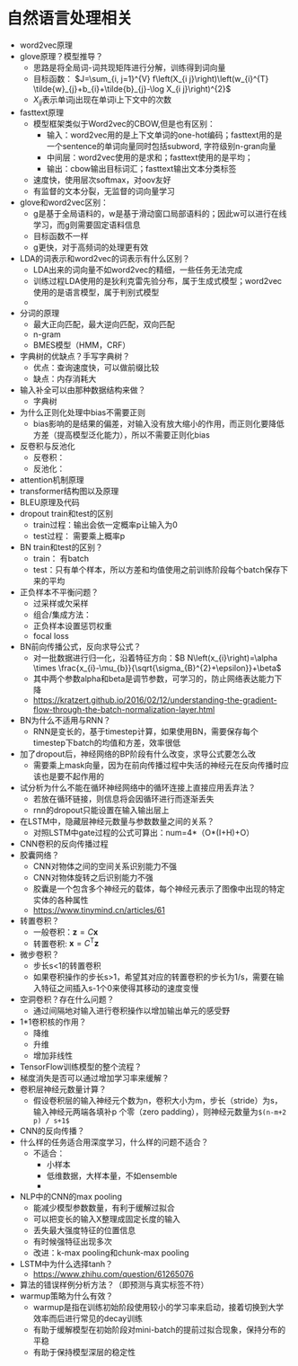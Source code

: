 # 自然语言处理相关

- word2vec原理
- glove原理？模型推导？
    - 思路是将全局词-词共现矩阵进行分解，训练得到词向量
    - 目标函数： $J=\sum_{i, j=1}^{V} f\left(X_{i j}\right)\left(w_{i}^{T} \tilde{w}_{j}+b_{i}+\tilde{b}_{j}-\log X_{i j}\right)^{2}$
    - $X_{ij}$表示单词j出现在单词i上下文中的次数
- fasttext原理
    - 模型框架类似于Word2vec的CBOW,但是也有区别：
        - 输入：word2vec用的是上下文单词的one-hot编码；fasttext用的是一个sentence的单词向量同时包括subword, 字符级别n-gran向量
        - 中间层：word2vec使用的是求和；fasttext使用的是平均；
        - 输出：cbow输出目标词汇；fasttext输出文本分类标签
    - 速度快，使用层次softmax，对oov友好 
    - 有监督的文本分裂，无监督的词向量学习
- glove和word2vec区别：
    -  g是基于全局语料的，w是基于滑动窗口局部语料的；因此w可以进行在线学习，而g则需要固定语料信息
    -  目标函数不一样
    -  g更快，对于高频词的处理更有效
- LDA的词表示和word2vec的词表示有什么区别？
    - LDA出来的词向量不如word2vec的精细，一些任务无法完成
    - 训练过程LDA使用的是狄利克雷先验分布，属于生成式模型；word2vec使用的是语言模型，属于判别式模型
    - 
- 分词的原理
    - 最大正向匹配，最大逆向匹配，双向匹配
    - n-gram
    - BMES模型（HMM，CRF）
- 字典树的优缺点？手写字典树？
    - 优点：查询速度快，可以做前缀比较
    - 缺点：内存消耗大
- 输入补全可以由那种数据结构来做？
    - 字典树 
- 为什么正则化处理中bias不需要正则
    - bias影响的是结果的偏差，对输入没有放大缩小的作用，而正则化要降低方差（提高模型泛化能力），所以不需要正则化bias
- 反卷积与反池化
    - 反卷积：
    - 反池化：
- attention机制原理
- transformer结构图以及原理
- BLEU原理及代码
- dropout train和test的区别
    - train过程：输出会依一定概率p让输入为0
    - test过程： 需要乘上概率p
- BN  train和test的区别？
    - train： 有batch
    - test：只有单个样本，所以方差和均值使用之前训练阶段每个batch保存下来的平均
- 正负样本不平衡问题？
    -  过采样或欠采样
    -  组合/集成方法：
    -  正负样本设置惩罚权重
    -  focal loss
- BN前向传播公式，反向求导公式？
    -  对一批数据进行归一化，沿着特征方向：$B N\left(x_{i}\right)=\alpha \times \frac{x_{i}-\mu_{b}}{\sqrt{\sigma_{B}^{2}+\epsilon}}+\beta$
    -  其中两个参数alpha和beta是调节参数，可学习的，防止网络表达能力下降
    -  https://kratzert.github.io/2016/02/12/understanding-the-gradient-flow-through-the-batch-normalization-layer.html
- BN为什么不适用与RNN？
    - RNN是变长的，基于timestep计算，如果使用BN，需要保存每个timestep下batch的均值和方差，效率很低 
- 加了dropout后，神经网络的BP阶段有什么改变，求导公式要怎么改
    - 需要乘上mask向量，因为在前向传播过程中失活的神经元在反向传播时应该也是要不起作用的
- 试分析为什么不能在循环神经网络中的循环连接上直接应用丢弃法？
    - 若放在循环链接，则信息将会因循环进行而逐渐丢失
    - rnn的dropout只能设置在输入输出层上
- 在LSTM中，隐藏层神经元数量与参数数量之间的关系？
    -  对照LSTM中gate过程的公式可算出：num=4*（O*(I+H)+O）
- CNN卷积的反向传播过程
- 胶囊网络？
    - CNN对物体之间的空间关系识别能力不强
    - CNN对物体旋转之后识别能力不强
    - 胶囊是一个包含多个神经元的载体，每个神经元表示了图像中出现的特定实体的各种属性
    - https://www.tinymind.cn/articles/61
- 转置卷积？
    - 一般卷积：$\mathbf{z}=C \mathbf{x}$
    - 转置卷积: $\mathbf{x}=C^{\mathrm{T}} \mathbf{z}$
- 微步卷积？
    - 步长s<1的转置卷积 
    - 如果卷积操作的步长s>1，希望其对应的转置卷积的步长为1/s，需要在输入特征之间插入s-1个0来使得其移动的速度变慢
- 空洞卷积？存在什么问题？
    - 通过间隔地对输入进行卷积操作以增加输出单元的感受野
- 1*1卷积核的作用？
    - 降维
    - 升维
    - 增加非线性
- TensorFlow训练模型的整个流程？
- 梯度消失是否可以通过增加学习率来缓解？
- 卷积层神经元数量计算？
    - 假设卷积层的输入神经元个数为n，卷积大小为m，步长（stride）为s，输入神经元两端各填补p 个零（zero padding），则神经元数量为`$(n-m+2 p) / s+1$`
- CNN的反向传播？
- 什么样的任务适合用深度学习，什么样的问题不适合？
    - 不适合：
        - 小样本
        - 低维数据，大样本量，不如ensemble
        - 
- NLP中的CNN的max pooling
    - 能减少模型参数数量，有利于缓解过拟合
    - 可以把变长的输入X整理成固定长度的输入
    - 丢失最大强度特征的位置信息
    - 有时候强特征出现多次
    - 改进：k-max pooling和chunk-max pooling
- LSTM中为什么选择tanh？
    - https://www.zhihu.com/question/61265076
- 算法的错误样例分析方法？（即预测与真实标签不符）
- warmup策略为什么有效？
    -  warmup是指在训练初始阶段使用较小的学习率来启动，接着切换到大学效率而后进行常见的decay训练
    -  有助于缓解模型在初始阶段对mini-batch的提前过拟合现象，保持分布的平稳
    -  有助于保持模型深层的稳定性

